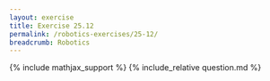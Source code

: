 ```yaml
---
layout: exercise
title: Exercise 25.12
permalink: /robotics-exercises/25-12/
breadcrumb: Robotics
---
```


{% include mathjax_support %}
{% include_relative question.md %}

